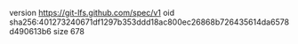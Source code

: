 version https://git-lfs.github.com/spec/v1
oid sha256:401273240671df1297b353ddd18ac800ec26868b726435614da6578d490613b6
size 678
